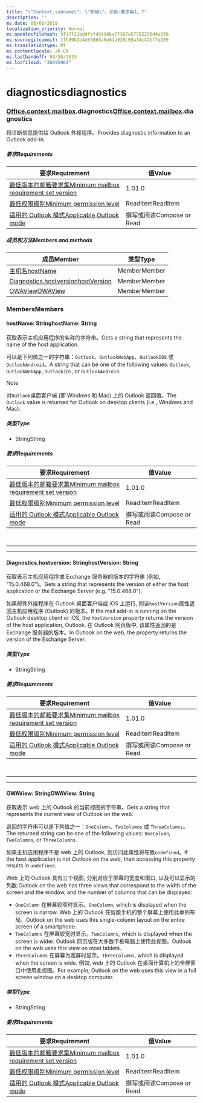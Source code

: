 ```yaml
---
title: "\"Context.subname\": \"邮箱\"。诊断-要求集1。7"
description: ''
ms.date: 08/08/2019
localization_priority: Normal
ms.openlocfilehash: 3f17f21bd4fcf48496ba7f387a57752256d4a038
ms.sourcegitcommit: 1fb99b1b4e63868a0e81a928c69a34c42bf7e209
ms.translationtype: MT
ms.contentlocale: zh-CN
ms.lasthandoff: 08/30/2019
ms.locfileid: "36695964"
---
```

# <a name="diagnostics"></a><span data-ttu-id="02c88-102">diagnostics</span><span class="sxs-lookup"><span data-stu-id="02c88-102">diagnostics</span></span>

### <a name="officeofficemdcontextofficecontextmdmailboxofficecontextmailboxmddiagnostics"></a><span data-ttu-id="02c88-103">[Office](Office.md)[.context](Office.context.md)[.mailbox](Office.context.mailbox.md).diagnostics</span><span class="sxs-lookup"><span data-stu-id="02c88-103">[Office](Office.md)[.context](Office.context.md)[.mailbox](Office.context.mailbox.md).diagnostics</span></span>

<span data-ttu-id="02c88-104">将诊断信息提供给 Outlook 外接程序。</span><span class="sxs-lookup"><span data-stu-id="02c88-104">Provides diagnostic information to an Outlook add-in.</span></span>

##### <a name="requirements"></a><span data-ttu-id="02c88-105">要求</span><span class="sxs-lookup"><span data-stu-id="02c88-105">Requirements</span></span>

|<span data-ttu-id="02c88-106">要求</span><span class="sxs-lookup"><span data-stu-id="02c88-106">Requirement</span></span>| <span data-ttu-id="02c88-107">值</span><span class="sxs-lookup"><span data-stu-id="02c88-107">Value</span></span>|
|---|---|
|[<span data-ttu-id="02c88-108">最低版本的邮箱要求集</span><span class="sxs-lookup"><span data-stu-id="02c88-108">Minimum mailbox requirement set version</span></span>](/office/dev/add-ins/reference/requirement-sets/outlook-api-requirement-sets)| <span data-ttu-id="02c88-109">1.0</span><span class="sxs-lookup"><span data-stu-id="02c88-109">1.0</span></span>|
|[<span data-ttu-id="02c88-110">最低权限级别</span><span class="sxs-lookup"><span data-stu-id="02c88-110">Minimum permission level</span></span>](/outlook/add-ins/understanding-outlook-add-in-permissions)| <span data-ttu-id="02c88-111">ReadItem</span><span class="sxs-lookup"><span data-stu-id="02c88-111">ReadItem</span></span>|
|[<span data-ttu-id="02c88-112">适用的 Outlook 模式</span><span class="sxs-lookup"><span data-stu-id="02c88-112">Applicable Outlook mode</span></span>](/outlook/add-ins/#extension-points)| <span data-ttu-id="02c88-113">撰写或阅读</span><span class="sxs-lookup"><span data-stu-id="02c88-113">Compose or Read</span></span>|

##### <a name="members-and-methods"></a><span data-ttu-id="02c88-114">成员和方法</span><span class="sxs-lookup"><span data-stu-id="02c88-114">Members and methods</span></span>

| <span data-ttu-id="02c88-115">成员</span><span class="sxs-lookup"><span data-stu-id="02c88-115">Member</span></span> | <span data-ttu-id="02c88-116">类型</span><span class="sxs-lookup"><span data-stu-id="02c88-116">Type</span></span> |
|--------|------|
| [<span data-ttu-id="02c88-117">主机名</span><span class="sxs-lookup"><span data-stu-id="02c88-117">hostName</span></span>](#hostname-string) | <span data-ttu-id="02c88-118">Member</span><span class="sxs-lookup"><span data-stu-id="02c88-118">Member</span></span> |
| [<span data-ttu-id="02c88-119">Diagnostics.hostversion</span><span class="sxs-lookup"><span data-stu-id="02c88-119">hostVersion</span></span>](#hostversion-string) | <span data-ttu-id="02c88-120">Member</span><span class="sxs-lookup"><span data-stu-id="02c88-120">Member</span></span> |
| [<span data-ttu-id="02c88-121">OWAView</span><span class="sxs-lookup"><span data-stu-id="02c88-121">OWAView</span></span>](#owaview-string) | <span data-ttu-id="02c88-122">Member</span><span class="sxs-lookup"><span data-stu-id="02c88-122">Member</span></span> |

### <a name="members"></a><span data-ttu-id="02c88-123">Members</span><span class="sxs-lookup"><span data-stu-id="02c88-123">Members</span></span>

#### <a name="hostname-string"></a><span data-ttu-id="02c88-124">hostName: String</span><span class="sxs-lookup"><span data-stu-id="02c88-124">hostName: String</span></span>

<span data-ttu-id="02c88-125">获取表示主机应用程序的名称的字符串。</span><span class="sxs-lookup"><span data-stu-id="02c88-125">Gets a string that represents the name of the host application.</span></span>

<span data-ttu-id="02c88-126">可以是下列值之一的字符串：`Outlook`、`OutlookWebApp`、`OutlookIOS` 或 `OutlookAndroid`。</span><span class="sxs-lookup"><span data-stu-id="02c88-126">A string that can be one of the following values: `Outlook`, `OutlookWebApp`, `OutlookIOS`, or `OutlookAndroid`.</span></span>

> [!NOTE]
> <span data-ttu-id="02c88-127">对`Outlook`桌面客户端 (即 Windows 和 Mac) 上的 Outlook 返回值。</span><span class="sxs-lookup"><span data-stu-id="02c88-127">The `Outlook` value is returned for Outlook on desktop clients (i.e., Windows and Mac).</span></span>

##### <a name="type"></a><span data-ttu-id="02c88-128">类型</span><span class="sxs-lookup"><span data-stu-id="02c88-128">Type</span></span>

*   <span data-ttu-id="02c88-129">String</span><span class="sxs-lookup"><span data-stu-id="02c88-129">String</span></span>

##### <a name="requirements"></a><span data-ttu-id="02c88-130">要求</span><span class="sxs-lookup"><span data-stu-id="02c88-130">Requirements</span></span>

|<span data-ttu-id="02c88-131">要求</span><span class="sxs-lookup"><span data-stu-id="02c88-131">Requirement</span></span>| <span data-ttu-id="02c88-132">值</span><span class="sxs-lookup"><span data-stu-id="02c88-132">Value</span></span>|
|---|---|
|[<span data-ttu-id="02c88-133">最低版本的邮箱要求集</span><span class="sxs-lookup"><span data-stu-id="02c88-133">Minimum mailbox requirement set version</span></span>](/office/dev/add-ins/reference/requirement-sets/outlook-api-requirement-sets)| <span data-ttu-id="02c88-134">1.0</span><span class="sxs-lookup"><span data-stu-id="02c88-134">1.0</span></span>|
|[<span data-ttu-id="02c88-135">最低权限级别</span><span class="sxs-lookup"><span data-stu-id="02c88-135">Minimum permission level</span></span>](/outlook/add-ins/understanding-outlook-add-in-permissions)| <span data-ttu-id="02c88-136">ReadItem</span><span class="sxs-lookup"><span data-stu-id="02c88-136">ReadItem</span></span>|
|[<span data-ttu-id="02c88-137">适用的 Outlook 模式</span><span class="sxs-lookup"><span data-stu-id="02c88-137">Applicable Outlook mode</span></span>](/outlook/add-ins/#extension-points)| <span data-ttu-id="02c88-138">撰写或阅读</span><span class="sxs-lookup"><span data-stu-id="02c88-138">Compose or Read</span></span>|

<br>

---
---

#### <a name="hostversion-string"></a><span data-ttu-id="02c88-139">Diagnostics.hostversion: String</span><span class="sxs-lookup"><span data-stu-id="02c88-139">hostVersion: String</span></span>

<span data-ttu-id="02c88-140">获取表示主机应用程序或 Exchange 服务器的版本的字符串 (例如, "15.0.468.0")。</span><span class="sxs-lookup"><span data-stu-id="02c88-140">Gets a string that represents the version of either the host application or the Exchange Server (e.g. "15.0.468.0").</span></span>

<span data-ttu-id="02c88-141">如果邮件外接程序在 Outlook 桌面客户端或 iOS 上运行, 则该`hostVersion`属性返回主机应用程序 (Outlook) 的版本。</span><span class="sxs-lookup"><span data-stu-id="02c88-141">If the mail add-in is running on the Outlook desktop client or iOS, the `hostVersion` property returns the version of the host application, Outlook.</span></span> <span data-ttu-id="02c88-142">在 Outlook 网页版中, 该属性返回的是 Exchange 服务器的版本。</span><span class="sxs-lookup"><span data-stu-id="02c88-142">In Outlook on the web, the property returns the version of the Exchange Server.</span></span>

##### <a name="type"></a><span data-ttu-id="02c88-143">类型</span><span class="sxs-lookup"><span data-stu-id="02c88-143">Type</span></span>

*   <span data-ttu-id="02c88-144">String</span><span class="sxs-lookup"><span data-stu-id="02c88-144">String</span></span>

##### <a name="requirements"></a><span data-ttu-id="02c88-145">要求</span><span class="sxs-lookup"><span data-stu-id="02c88-145">Requirements</span></span>

|<span data-ttu-id="02c88-146">要求</span><span class="sxs-lookup"><span data-stu-id="02c88-146">Requirement</span></span>| <span data-ttu-id="02c88-147">值</span><span class="sxs-lookup"><span data-stu-id="02c88-147">Value</span></span>|
|---|---|
|[<span data-ttu-id="02c88-148">最低版本的邮箱要求集</span><span class="sxs-lookup"><span data-stu-id="02c88-148">Minimum mailbox requirement set version</span></span>](/office/dev/add-ins/reference/requirement-sets/outlook-api-requirement-sets)| <span data-ttu-id="02c88-149">1.0</span><span class="sxs-lookup"><span data-stu-id="02c88-149">1.0</span></span>|
|[<span data-ttu-id="02c88-150">最低权限级别</span><span class="sxs-lookup"><span data-stu-id="02c88-150">Minimum permission level</span></span>](/outlook/add-ins/understanding-outlook-add-in-permissions)| <span data-ttu-id="02c88-151">ReadItem</span><span class="sxs-lookup"><span data-stu-id="02c88-151">ReadItem</span></span>|
|[<span data-ttu-id="02c88-152">适用的 Outlook 模式</span><span class="sxs-lookup"><span data-stu-id="02c88-152">Applicable Outlook mode</span></span>](/outlook/add-ins/#extension-points)| <span data-ttu-id="02c88-153">撰写或阅读</span><span class="sxs-lookup"><span data-stu-id="02c88-153">Compose or Read</span></span>|

<br>

---
---

#### <a name="owaview-string"></a><span data-ttu-id="02c88-154">OWAView: String</span><span class="sxs-lookup"><span data-stu-id="02c88-154">OWAView: String</span></span>

<span data-ttu-id="02c88-155">获取表示 web 上的 Outlook 的当前视图的字符串。</span><span class="sxs-lookup"><span data-stu-id="02c88-155">Gets a string that represents the current view of Outlook on the web.</span></span>

<span data-ttu-id="02c88-156">返回的字符串可以是下列值之一：`OneColumn`、`TwoColumns` 或 `ThreeColumns`。</span><span class="sxs-lookup"><span data-stu-id="02c88-156">The returned string can be one of the following values: `OneColumn`, `TwoColumns`, or `ThreeColumns`.</span></span>

<span data-ttu-id="02c88-157">如果主机应用程序不是 web 上的 Outlook, 则访问此属性将导致`undefined`。</span><span class="sxs-lookup"><span data-stu-id="02c88-157">If the host application is not Outlook on the web, then accessing this property results in `undefined`.</span></span>

<span data-ttu-id="02c88-158">Web 上的 Outlook 具有三个视图, 分别对应于屏幕的宽度和窗口, 以及可以显示的列数:</span><span class="sxs-lookup"><span data-stu-id="02c88-158">Outlook on the web has three views that correspond to the width of the screen and the window, and the number of columns that can be displayed:</span></span>

*   <span data-ttu-id="02c88-159">`OneColumn` 在屏幕较窄时显示。</span><span class="sxs-lookup"><span data-stu-id="02c88-159">`OneColumn`, which is displayed when the screen is narrow.</span></span> <span data-ttu-id="02c88-160">Web 上的 Outlook 在智能手机的整个屏幕上使用此单列布局。</span><span class="sxs-lookup"><span data-stu-id="02c88-160">Outlook on the web uses this single-column layout on the entire screen of a smartphone.</span></span>
*   <span data-ttu-id="02c88-161">`TwoColumns` 在屏幕较宽时显示。</span><span class="sxs-lookup"><span data-stu-id="02c88-161">`TwoColumns`, which is displayed when the screen is wider.</span></span> <span data-ttu-id="02c88-162">Outlook 网页版在大多数平板电脑上使用此视图。</span><span class="sxs-lookup"><span data-stu-id="02c88-162">Outlook on the web uses this view on most tablets.</span></span>
*   <span data-ttu-id="02c88-163">`ThreeColumns` 在屏幕为宽屏时显示。</span><span class="sxs-lookup"><span data-stu-id="02c88-163">`ThreeColumns`, which is displayed when the screen is wide.</span></span> <span data-ttu-id="02c88-164">例如, web 上的 Outlook 在桌面计算机上的全屏窗口中使用此视图。</span><span class="sxs-lookup"><span data-stu-id="02c88-164">For example, Outlook on the web uses this view in a full screen window on a desktop computer.</span></span>

##### <a name="type"></a><span data-ttu-id="02c88-165">类型</span><span class="sxs-lookup"><span data-stu-id="02c88-165">Type</span></span>

*   <span data-ttu-id="02c88-166">String</span><span class="sxs-lookup"><span data-stu-id="02c88-166">String</span></span>

##### <a name="requirements"></a><span data-ttu-id="02c88-167">要求</span><span class="sxs-lookup"><span data-stu-id="02c88-167">Requirements</span></span>

|<span data-ttu-id="02c88-168">要求</span><span class="sxs-lookup"><span data-stu-id="02c88-168">Requirement</span></span>| <span data-ttu-id="02c88-169">值</span><span class="sxs-lookup"><span data-stu-id="02c88-169">Value</span></span>|
|---|---|
|[<span data-ttu-id="02c88-170">最低版本的邮箱要求集</span><span class="sxs-lookup"><span data-stu-id="02c88-170">Minimum mailbox requirement set version</span></span>](/office/dev/add-ins/reference/requirement-sets/outlook-api-requirement-sets)| <span data-ttu-id="02c88-171">1.0</span><span class="sxs-lookup"><span data-stu-id="02c88-171">1.0</span></span>|
|[<span data-ttu-id="02c88-172">最低权限级别</span><span class="sxs-lookup"><span data-stu-id="02c88-172">Minimum permission level</span></span>](/outlook/add-ins/understanding-outlook-add-in-permissions)| <span data-ttu-id="02c88-173">ReadItem</span><span class="sxs-lookup"><span data-stu-id="02c88-173">ReadItem</span></span>|
|[<span data-ttu-id="02c88-174">适用的 Outlook 模式</span><span class="sxs-lookup"><span data-stu-id="02c88-174">Applicable Outlook mode</span></span>](/outlook/add-ins/#extension-points)| <span data-ttu-id="02c88-175">撰写或阅读</span><span class="sxs-lookup"><span data-stu-id="02c88-175">Compose or Read</span></span>|
